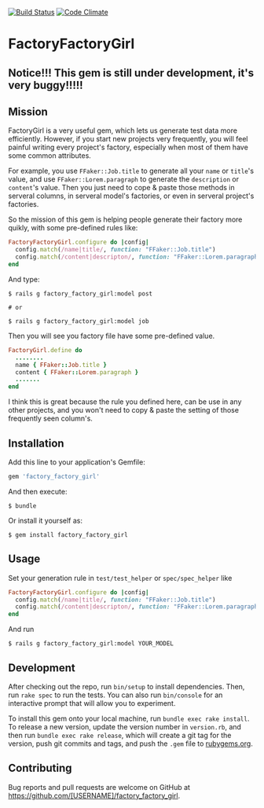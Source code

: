 [![Build Status](https://travis-ci.org/st0012/factory_factory_girl.svg?branch=master)](https://travis-ci.org/st0012/factory_factory_girl)
[![Code Climate](https://codeclimate.com/github/st0012/factory_factory_girl/badges/gpa.svg)](https://codeclimate.com/github/st0012/factory_factory_girl)

# FactoryFactoryGirl

## Notice!!! This gem is still under development, it's very buggy!!!!! 

## Mission

FactoryGirl is a very useful gem, which lets us generate test data more efficiently. However, if you start new projects very frequently, you will feel painful writing every project's factory, especially when most of them have some common attributes.

For example, you use `FFaker::Job.title` to generate all your `name` or `title`'s value, and use `FFaker::Lorem.paragraph` to generate the `description` or `content`'s value. Then you just need to cope & paste those methods in serveral columns, in serveral model's factories, or even in serveral project's factories.

So the mission of this gem is helping people generate their factory more quikly, with some pre-defined rules like:

```ruby
FactoryFactoryGirl.configure do |config|
  config.match(/name|title/, function: "FFaker::Job.title")
  config.match(/content|descripton/, function: "FFaker::Lorem.paragraph")
end
```

And type:

```
$ rails g factory_factory_girl:model post

# or 

$ rails g factory_factory_girl:model job
```

Then you will see you factory file have some pre-defined value.

```ruby
FactoryGirl.define do
  ........
  name { FFaker::Job.title }
  content { FFaker::Lorem.paragraph }
  .......
end
```

I think this is great because the rule you defined here, can be use in any other projects, and you won't need to copy & paste the setting of those frequently seen column's.


## Installation

Add this line to your application's Gemfile:

```ruby
gem 'factory_factory_girl'
```

And then execute:

    $ bundle

Or install it yourself as:

    $ gem install factory_factory_girl

## Usage

Set your generation rule in `test/test_helper` or `spec/spec_helper` like

```ruby
FactoryFactoryGirl.configure do |config|
  config.match(/name|title/, function: "FFaker::Job.title")
  config.match(/content|descripton/, function: "FFaker::Lorem.paragraph")
end
```

And run 

```
$ rails g factory_factory_girl:model YOUR_MODEL
```



## Development

After checking out the repo, run `bin/setup` to install dependencies. Then, run `rake spec` to run the tests. You can also run `bin/console` for an interactive prompt that will allow you to experiment.

To install this gem onto your local machine, run `bundle exec rake install`. To release a new version, update the version number in `version.rb`, and then run `bundle exec rake release`, which will create a git tag for the version, push git commits and tags, and push the `.gem` file to [rubygems.org](https://rubygems.org).

## Contributing

Bug reports and pull requests are welcome on GitHub at https://github.com/[USERNAME]/factory_factory_girl.

